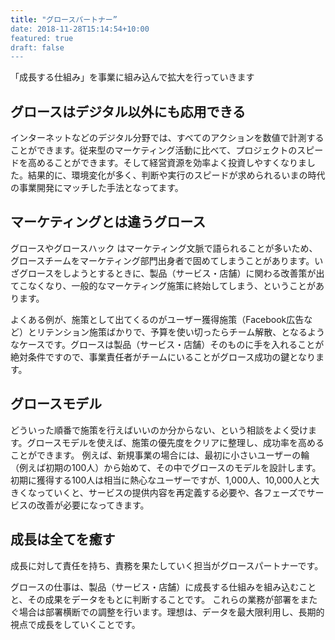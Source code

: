 ```yaml
---
title: "グロースパートナー”
date: 2018-11-28T15:14:54+10:00
featured: true
draft: false
---
```

「成長する仕組み」を事業に組み込んで拡大を行っていきます

## グロースはデジタル以外にも応用できる
インターネットなどのデジタル分野では、すべてのアクションを数値で計測することができます。従来型のマーケティング活動に比べて、プロジェクトのスピードを高めることができます。そして経営資源を効率よく投資しやすくなりました。結果的に、環境変化が多く、判断や実行のスピードが求められるいまの時代の事業開発にマッチした手法となってます。

## マーケティングとは違うグロース
グロースやグロースハック はマーケティング文脈で語られることが多いため、グロースチームをマーケティング部門出身者で固めてしまうことがあります。いざグロースをしようとするときに、製品（サービス・店舗）に関わる改善策が出てこなくなり、一般的なマーケティング施策に終始してしまう、ということがあります。

よくある例が、施策として出てくるのがユーザー獲得施策（Facebook広告など）とリテンション施策ばかりで、予算を使い切ったらチーム解散、となるようなケースです。グロースは製品（サービス・店舗）そのものに手を入れることが絶対条件ですので、事業責任者がチームにいることがグロース成功の鍵となります。

## グロースモデル
どういった順番で施策を行えばいいのか分からない、という相談をよく受けます。グロースモデルを使えば、施策の優先度をクリアに整理し、成功率を高めることができます。
例えば、新規事業の場合には、最初に小さいユーザーの輪（例えば初期の100人）から始めて、その中でグロースのモデルを設計します。
初期に獲得する100人は相当に熱心なユーザーですが、1,000人、10,000人と大きくなっていくと、サービスの提供内容を再定義する必要や、各フェーズでサービスの改善が必要になってきます。


## 成長は全てを癒す
成長に対して責任を持ち、責務を果たしていく担当がグロースパートナーです。

グロースの仕事は、製品（サービス・店舗）に成長する仕組みを組み込むことと、その成果をデータをもとに判断することです。
これらの業務が部署をまたぐ場合は部署横断での調整を行います。理想は、データを最大限利用し、長期的視点で成長をしていくことです。

